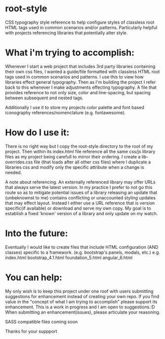 # root-style
CSS typography style reference to help configure styles of classless root HTML tags used in common scenarios and/or patterns. Particularly helpful with projects referencing libraries that potentially alter style.   

# What i'm trying to accomplish:
Whenever I start a web project that includes 3rd party libraries containing their own css files, I wanted a guide/file formatted with classless HTML root tags used in common scenarios and patterns. 
I use this to view how libraries effect general typography. Then as I'm building the project I refer back to this whenever I make adjustments effecting typography. 
A file that provides reference to not only size, color and line-spacing, but spacing between subsequent and nested tags.    

Additionally I use it to store my projects color palette and font based iconography references/nomenclature (e.g. fontawesome).

# How do I use it:
There is no right way but I copy the root-style directory to the root of my project. Then within its index.html file reference all the same css/js library files as my project being carefull to mirror their ordering. I create a lib-overrides.css file (that loads after all other css files) where I duplicate a libraries css and modify only the specific attribute when a change is needed. 

A note about referencing. An externally referenced library may offer URLs that always serve the latest version. In my practice I prefer to not go this route so as to mitigate potential issues of a library releasing an update that (unbeknownst to me) contains conflicting or unaccounted styling updates that may effect layout.
Instead I either use a URL reference that is version specific(if available) or download and serve my own copy. My goal is to establish a fixed 'known' version of a library and only update on my watch.

# Into the future:
Eventually I would like to create files that include HTML configuration (AND classes) specific to a framework. (e.g. bootstrap's panels, modals, etc.)
e.g.
  index.html
  bootstrap_4.1.html
  foundation_5.html
  angular_6.html

# You can help:
My only wish is to keep this project under one roof with users submitting suggestions for enhancement instead of creating your own repo. If you find value in the "concept of what I am trying to accomplish" please support its enhancement. This is a work in progress and I am open to suggestions.:D When submitting an enhancement(issues), please articulate your reasoning. 


SASS compatible files coming soon

Thanks for your suppport
